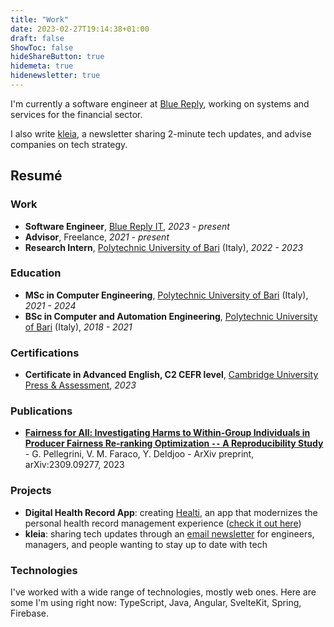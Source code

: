 ```yaml
---
title: "Work"
date: 2023-02-27T19:14:38+01:00
draft: false
ShowToc: false
hideShareButton: true
hidemeta: true
hidenewsletter: true
---
```


I'm currently a software engineer at [Blue Reply](https://www.reply.com/blue-reply/it/), working on systems and services for the financial sector.

I also write [kleia](https://kleia.co), a newsletter sharing 2-minute tech updates, and advise companies on tech strategy.

## Resumé

### Work

- **Software Engineer**, [Blue Reply IT](https://www.reply.com/blue-reply/it/), *2023 - present*
- **Advisor**, Freelance, *2021 - present*
- **Research Intern**, [Polytechnic University of Bari](https://www.poliba.it) (Italy), *2022 - 2023*

### Education

- **MSc in Computer Engineering**, [Polytechnic University of Bari](https://www.poliba.it) (Italy), *2021 - 2024*
- **BSc in Computer and Automation Engineering**, [Polytechnic University of Bari](https://www.poliba.it) (Italy), *2018 - 2021*

### Certifications

- **Certificate in Advanced English, C2 CEFR level**, [Cambridge University Press & Assessment](https://www.cambridge.org/), *2023*

### Publications

- **[Fairness for All: Investigating Harms to Within-Group Individuals in Producer Fairness Re-ranking Optimization `--` A Reproducibility Study](https://doi.org/10.48550/arXiv.2309.09277)** - G. Pellegrini, V. M. Faraco, Y. Deldjoo - ArXiv preprint, arXiv:2309.09277, 2023

### Projects

- **Digital Health Record App**: creating [Healti](/healti), an app that modernizes the personal health record management experience ([check it out here](https://healti.net))
- **kleia**: sharing tech updates through an [email newsletter](https://kleia.co) for engineers, managers, and people wanting to stay up to date with tech

### Technologies

I've worked with a wide range of technologies, mostly web ones. Here are some I'm using right now: TypeScript, Java, Angular, SvelteKit, Spring, Firebase.
